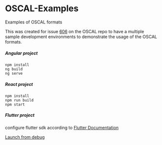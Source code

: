 # OSCAL-Examples
Examples of OSCAL formats

This was created for issue [606](https://github.com/usnistgov/OSCAL/issues/606) on the OSCAL repo to have a multiple sample development environments to demonstrate the usage of the OSCAL formats.

##### Angular project 
```
npm install
ng build
ng serve
```

##### React project
```
npm install
npm run build
npm start
```

##### Flutter project
configure flutter sdk according to [Flutter Documentation](https://flutter.dev/docs/get-started/install)

[Launch from debug](https://flutter.dev/docs/get-started/test-drive)
